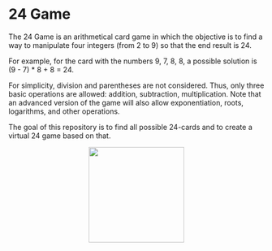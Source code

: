 # 24 Game

The 24 Game is an arithmetical card game in which the objective is to find a way to manipulate four integers (from 2 to 9) so that the end result is 24. 

For example, for the card with the numbers 9, 7, 8, 8, a possible solution is (9 - 7) * 8 + 8 = 24.

For simplicity, division and parentheses are not considered. Thus, only three basic operations are allowed: addition, subtraction, multiplication. Note that an advanced version of the game will also allow exponentiation, roots, logarithms, and other operations. 

The goal of this repository is to find all possible 24-cards and to create a virtual 24 game based on that.

<p align="center">
  <img src="https://user-images.githubusercontent.com/43505441/73023025-f5b43d00-3e2a-11ea-846c-c31c66036cc3.jpg" width="188">
</p>
